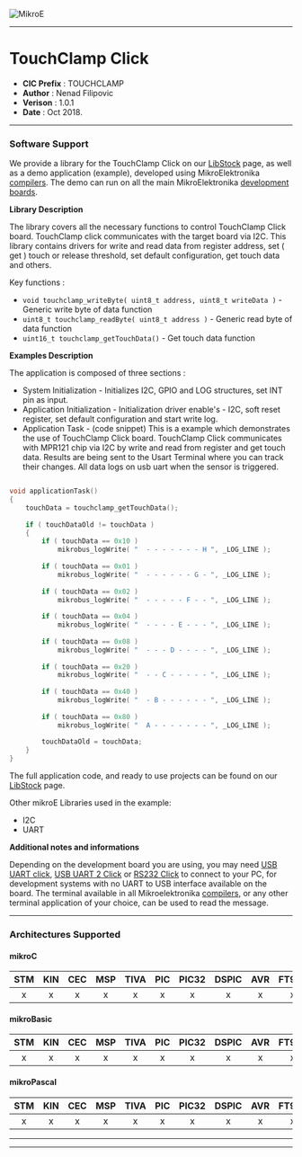 ![MikroE](http://www.mikroe.com/img/designs/beta/logo_small.png)

---

# TouchClamp Click

- **CIC Prefix**  : TOUCHCLAMP
- **Author**      : Nenad Filipovic
- **Verison**     : 1.0.1
- **Date**        : Oct 2018.

---

### Software Support

We provide a library for the TouchClamp Click on our [LibStock](https://libstock.mikroe.com/projects/view/1789/touchclamp-click) 
page, as well as a demo application (example), developed using MikroElektronika 
[compilers](http://shop.mikroe.com/compilers). The demo can run on all the main 
MikroElektronika [development boards](http://shop.mikroe.com/development-boards).

**Library Description**

The library covers all the necessary functions to control TouchClamp Click board.
TouchClamp click communicates with the target board via I2C. 
This library contains drivers for write and read data from register address,
set ( get ) touch or release threshold, set default configuration, get touch data and others. 

Key functions :

- ``` void touchclamp_writeByte( uint8_t address, uint8_t writeData ) ``` - Generic write byte of data function
- ``` uint8_t touchclamp_readByte( uint8_t address ) ``` - Generic read byte of data function
- ``` uint16_t touchclamp_getTouchData() ``` - Get touch data function

**Examples Description**

The application is composed of three sections :

- System Initialization - Initializes I2C, GPIO and LOG structures, set INT pin as input.
- Application Initialization - Initialization driver enable's - I2C,
     soft reset register, set default configuration and start write log.
- Application Task - (code snippet) This is a example which demonstrates the use of TouchClamp Click board.
     TouchClamp Click communicates with MPR121 chip via I2C
     by write and read from register and get touch data.
     Results are being sent to the Usart Terminal where you can track their changes.
     All data logs on usb uart when the sensor is triggered.


```.c

void applicationTask()
{
    touchData = touchclamp_getTouchData();
    
    if ( touchDataOld != touchData )
    {
        if ( touchData == 0x10 )
            mikrobus_logWrite( "  - - - - - - - H ", _LOG_LINE );
            
        if ( touchData == 0x01 )
            mikrobus_logWrite( "  - - - - - - G - ", _LOG_LINE );
            
        if ( touchData == 0x02 )
            mikrobus_logWrite( "  - - - - - F - - ", _LOG_LINE );
            
        if ( touchData == 0x04 )
            mikrobus_logWrite( "  - - - - E - - - ", _LOG_LINE );
            
        if ( touchData == 0x08 )
            mikrobus_logWrite( "  - - - D - - - - ", _LOG_LINE );
            
        if ( touchData == 0x20 )
            mikrobus_logWrite( "  - - C - - - - - ", _LOG_LINE );
            
        if ( touchData == 0x40 )
            mikrobus_logWrite( "  - B - - - - - - ", _LOG_LINE );
            
        if ( touchData == 0x80 )
            mikrobus_logWrite( "  A - - - - - - - ", _LOG_LINE );
      
        touchDataOld = touchData;
    }
}

```



The full application code, and ready to use projects can be found on our 
[LibStock](https://libstock.mikroe.com/projects/view/1789/touchclamp-click) page.

Other mikroE Libraries used in the example:

- I2C
- UART


**Additional notes and informations**

Depending on the development board you are using, you may need 
[USB UART click](http://shop.mikroe.com/usb-uart-click), 
[USB UART 2 Click](http://shop.mikroe.com/usb-uart-2-click) or 
[RS232 Click](http://shop.mikroe.com/rs232-click) to connect to your PC, for 
development systems with no UART to USB interface available on the board. The 
terminal available in all Mikroelektronika 
[compilers](http://shop.mikroe.com/compilers), or any other terminal application 
of your choice, can be used to read the message.

---
### Architectures Supported

#### mikroC

| STM | KIN | CEC | MSP | TIVA | PIC | PIC32 | DSPIC | AVR | FT90x |
|:-:|:-:|:-:|:-:|:-:|:-:|:-:|:-:|:-:|:-:|
| x | x | x | x | x | x | x | x | x | x |

#### mikroBasic

| STM | KIN | CEC | MSP | TIVA | PIC | PIC32 | DSPIC | AVR | FT90x |
|:-:|:-:|:-:|:-:|:-:|:-:|:-:|:-:|:-:|:-:|
| x | x | x | x | x | x | x | x | x | x |

#### mikroPascal

| STM | KIN | CEC | MSP | TIVA | PIC | PIC32 | DSPIC | AVR | FT90x |
|:-:|:-:|:-:|:-:|:-:|:-:|:-:|:-:|:-:|:-:|
| x | x | x | x | x | x | x | x | x | x |

---
---
